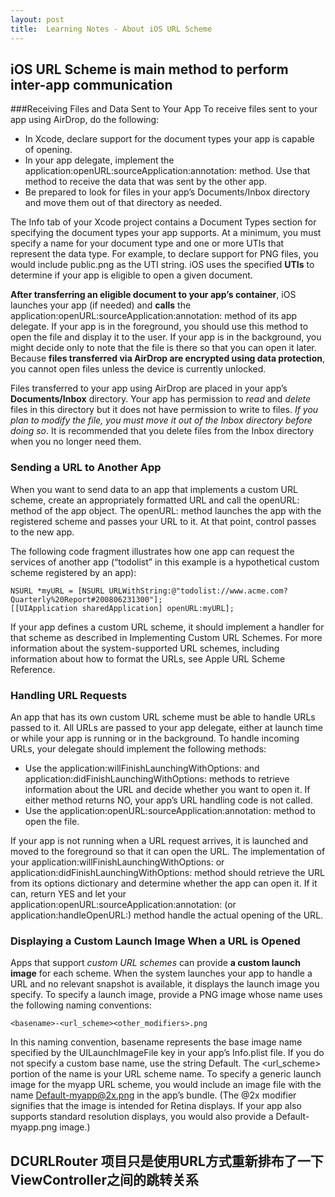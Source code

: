 ```yaml
---
layout: post
title:  Learning Notes - About iOS URL Scheme
---
```


## iOS URL Scheme is main method to perform inter-app communication

###Receiving Files and Data Sent to Your App
To receive files sent to your app using AirDrop, do the following:

- In Xcode, declare support for the document types your app is capable of opening.
- In your app delegate, implement the application:openURL:sourceApplication:annotation: method. Use that method to receive the data that was sent by the other app.
- Be prepared to look for files in your app’s Documents/Inbox directory and move them out of that directory as needed.


The Info tab of your Xcode project contains a Document Types section for specifying the document types your app supports. At a minimum, you must specify a name for your document type and one or more UTIs that represent the data type. For example, to declare support for PNG files, you would include public.png as the UTI string. iOS uses the specified **UTIs** to determine if your app is eligible to open a given document.

**After transferring an eligible document to your app’s container**, iOS launches your app (if needed) and **calls** the application:openURL:sourceApplication:annotation: method of its app delegate. If your app is in the foreground, you should use this method to open the file and display it to the user. If your app is in the background, you might decide only to note that the file is there so that you can open it later. Because **files transferred via AirDrop are encrypted using data protection**, you cannot open files unless the device is currently unlocked.

Files transferred to your app using AirDrop are placed in your app’s **Documents/Inbox** directory. Your app has permission to *read* and *delete* files in this directory but it does not have permission to write to files. *If you plan to modify the file, you must move it out of the Inbox directory before doing so*. It is recommended that you delete files from the Inbox directory when you no longer need them. 

### Sending a URL to Another App
When you want to send data to an app that implements a custom URL scheme, create an appropriately formatted URL and call the openURL: method of the app object. The openURL: method launches the app with the registered scheme and passes your URL to it. At that point, control passes to the new app.

The following code fragment illustrates how one app can request the services of another app (“todolist” in this example is a hypothetical custom scheme registered by an app):

```
NSURL *myURL = [NSURL URLWithString:@"todolist://www.acme.com?Quarterly%20Report#200806231300"];
[[UIApplication sharedApplication] openURL:myURL];
```

If your app defines a custom URL scheme, it should implement a handler for that scheme as described in Implementing Custom URL Schemes. For more information about the system-supported URL schemes, including information about how to format the URLs, see Apple URL Scheme Reference.

### Handling URL Requests

An app that has its own custom URL scheme must be able to handle URLs passed to it. All URLs are passed to your app delegate, either at launch time or while your app is running or in the background. To handle incoming URLs, your delegate should implement the following methods:

- Use the application:willFinishLaunchingWithOptions: and application:didFinishLaunchingWithOptions: methods to retrieve information about the URL and decide whether you want to open it. If either method returns NO, your app’s URL handling code is not called.
- Use the application:openURL:sourceApplication:annotation: method to open the file.


If your app is not running when a URL request arrives, it is launched and moved to the foreground so that it can open the URL. The implementation of your application:willFinishLaunchingWithOptions: or application:didFinishLaunchingWithOptions: method should retrieve the URL from its options dictionary and determine whether the app can open it. If it can, return YES and let your application:openURL:sourceApplication:annotation: (or application:handleOpenURL:) method handle the actual opening of the URL. 


### Displaying a Custom Launch Image When a URL is Opened
Apps that support *custom URL schemes* can provide **a custom launch image** for each scheme. When the system launches your app to handle a URL and no relevant snapshot is available, it displays the launch image you specify. To specify a launch image, provide a PNG image whose name uses the following naming conventions:

`<basename>-<url_scheme><other_modifiers>.png`

In this naming convention, basename represents the base image name specified by the UILaunchImageFile key in your app’s Info.plist file. If you do not specify a custom base name, use the string Default. The <url_scheme> portion of the name is your URL scheme name. To specify a generic launch image for the myapp URL scheme, you would include an image file with the name Default-myapp@2x.png in the app’s bundle. (The @2x modifier signifies that the image is intended for Retina displays. If your app also supports standard resolution displays, you would also provide a Default-myapp.png image.)

## DCURLRouter 项目只是使用URL方式重新排布了一下ViewController之间的跳转关系

